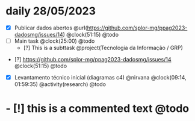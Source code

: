 # daily 28/05/2023

- [x] Publicar dados abertos @url(https://github.com/splor-mg/ppag2023-dadosmg/issues/14) @clock(51:15) @todo
- [ ] Main task @clock(25:00) @todo
  - [?] This is a subttask @project(Tecnologia da Informação / GRP)
- [?] https://github.com/splor-mg/ppag2023-dadosmg/issues/14 @clock(51:15) @todo
- [x] Levantamento técnico inicial (diagramas c4) @nirvana @clock(09:14, 01:59:35) @activity(research) @todo
# - [!] this is a commented text @todo
